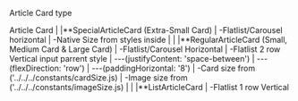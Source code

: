 Article Card type

Article Card
|
|**SpecialArticleCard (Extra-Small Card)
| -Flatlist/Carousel horizontal
| -Native Size from styles inside
|
|
|**RegularArticleCard (Small, Medium Card & Large Card)
| -Flatlist/Carousel Horizontal
| -Flatlist 2 row Vertical input parrent style
| ---(justifyContent: 'space-between')
| ---(flexDirection: 'row')
| ---(paddingHorizontal: '8')
| -Card size from ('../../../constants/cardSize.js)
| -Image size from ('../../../constants/imageSize.js)
|
|
|\*\*ListArticleCard
| -Flatlist 1 row Vertical
